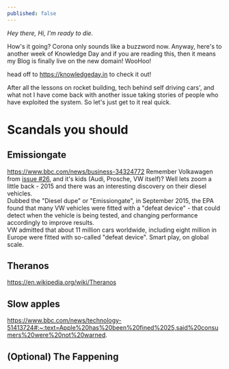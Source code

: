 ```yaml
---
published: false
---
```

*Hey there, Hi, I'm ready to die.*

How's it going? Corona only sounds like a buzzword now. Anyway, here's to another week of Knowledge Day and if you are reading this, then it means my Blog is finally live on the new domain! WooHoo!

head off to <https://knowledgeday.in> to check it out!

After all the lessons on rocket building, tech behind self driving cars', and what not I have come back with another issue taking stories of people who have exploited the system. So let's just get to it real quick.

# Scandals you should 
## Emissiongate
https://www.bbc.com/news/business-34324772
Remember Volkawagen from [issue #26](), and it's kids (Audi, Prosche, VW itself)? Well lets zoom a little back - 2015 and there was an interesting discovery on their diesel vehicles.  
Dubbed the "Diesel dupe" or "Emissiongate", in September 2015, the EPA found that many VW vehicles were fitted with a "defeat device" - that could detect when the vehicle is being tested, and changing performance accordingly to improve results.  
VW admitted that about 11 million cars worldwide, including eight million in Europe were fitted with so-called "defeat device". Smart play, on global scale.  

## Theranos
https://en.wikipedia.org/wiki/Theranos
## Slow apples
https://www.bbc.com/news/technology-51413724#:~:text=Apple%20has%20been%20fined%2025,said%20consumers%20were%20not%20warned.
## (Optional) The Fappening